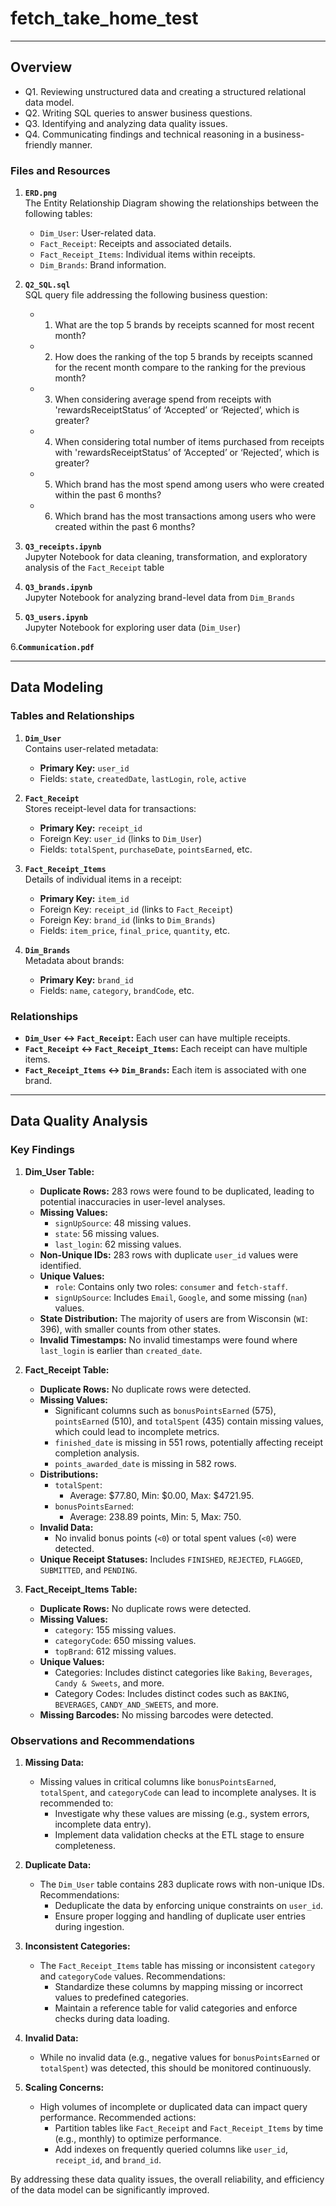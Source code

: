 # fetch_take_home_test

---

## Overview
* Q1. Reviewing unstructured data and creating a structured relational data model.
* Q2. Writing SQL queries to answer business questions.
* Q3. Identifying and analyzing data quality issues.
* Q4. Communicating findings and technical reasoning in a business-friendly manner.

### Files and Resources

1. **`ERD.png`**  
   The Entity Relationship Diagram showing the relationships between the following tables:
   - `Dim_User`: User-related data.
   - `Fact_Receipt`: Receipts and associated details.
   - `Fact_Receipt_Items`: Individual items within receipts.
   - `Dim_Brands`: Brand information.

2. **`Q2_SQL.sql`**  
   SQL query file addressing the following business question:
   * 1. What are the top 5 brands by receipts scanned for most recent month?
   * 2. How does the ranking of the top 5 brands by receipts scanned for the recent month compare to the ranking for the previous month?
   * 3. When considering average spend from receipts with 'rewardsReceiptStatus’ of ‘Accepted’ or ‘Rejected’, which is greater?
   * 4. When considering total number of items purchased from receipts with 'rewardsReceiptStatus’ of ‘Accepted’ or ‘Rejected’, which is greater?
   * 5. Which brand has the most spend among users who were created within the past 6 months?
   * 6. Which brand has the most transactions among users who were created within the past 6 months?

4. **`Q3_receipts.ipynb`**  
   Jupyter Notebook for data cleaning, transformation, and exploratory analysis of the `Fact_Receipt` table

5. **`Q3_brands.ipynb`**  
   Jupyter Notebook for analyzing brand-level data from `Dim_Brands` 

6. **`Q3_users.ipynb`**  
   Jupyter Notebook for exploring user data (`Dim_User`)
     
6.**`Communication.pdf`**

---

## Data Modeling

### Tables and Relationships

1. **`Dim_User`**  
   Contains user-related metadata:  
   - **Primary Key:** `user_id`  
   - Fields: `state`, `createdDate`, `lastLogin`, `role`, `active`  

2. **`Fact_Receipt`**  
   Stores receipt-level data for transactions:  
   - **Primary Key:** `receipt_id`  
   - Foreign Key: `user_id` (links to `Dim_User`)  
   - Fields: `totalSpent`, `purchaseDate`, `pointsEarned`, etc.  

3. **`Fact_Receipt_Items`**  
   Details of individual items in a receipt:  
   - **Primary Key:** `item_id`  
   - Foreign Key: `receipt_id` (links to `Fact_Receipt`)  
   - Foreign Key: `brand_id` (links to `Dim_Brands`)  
   - Fields: `item_price`, `final_price`, `quantity`, etc.  

4. **`Dim_Brands`**  
   Metadata about brands:  
   - **Primary Key:** `brand_id`  
   - Fields: `name`, `category`, `brandCode`, etc.  

### Relationships
- **`Dim_User` ↔ `Fact_Receipt`:** Each user can have multiple receipts.
- **`Fact_Receipt` ↔ `Fact_Receipt_Items`:** Each receipt can have multiple items.
- **`Fact_Receipt_Items` ↔ `Dim_Brands`:** Each item is associated with one brand.

---

## Data Quality Analysis

### Key Findings

1. **Dim_User Table:**
   - **Duplicate Rows:** 283 rows were found to be duplicated, leading to potential inaccuracies in user-level analyses.
   - **Missing Values:**
     - `signUpSource`: 48 missing values.
     - `state`: 56 missing values.
     - `last_login`: 62 missing values.
   - **Non-Unique IDs:** 283 rows with duplicate `user_id` values were identified.
   - **Unique Values:**
     - `role`: Contains only two roles: `consumer` and `fetch-staff`.
     - `signUpSource`: Includes `Email`, `Google`, and some missing (`nan`) values.
   - **State Distribution:** The majority of users are from Wisconsin (`WI`: 396), with smaller counts from other states.
   - **Invalid Timestamps:** No invalid timestamps were found where `last_login` is earlier than `created_date`.

2. **Fact_Receipt Table:**
   - **Duplicate Rows:** No duplicate rows were detected.
   - **Missing Values:**
     - Significant columns such as `bonusPointsEarned` (575), `pointsEarned` (510), and `totalSpent` (435) contain missing values, which could lead to incomplete metrics.
     - `finished_date` is missing in 551 rows, potentially affecting receipt completion analysis.
     - `points_awarded_date` is missing in 582 rows.
   - **Distributions:**
     - `totalSpent`:
       - Average: $77.80, Min: $0.00, Max: $4721.95.
     - `bonusPointsEarned`:
       - Average: 238.89 points, Min: 5, Max: 750.
   - **Invalid Data:**
     - No invalid bonus points (`<0`) or total spent values (`<0`) were detected.
   - **Unique Receipt Statuses:** Includes `FINISHED`, `REJECTED`, `FLAGGED`, `SUBMITTED`, and `PENDING`.

3. **Fact_Receipt_Items Table:**
   - **Duplicate Rows:** No duplicate rows were detected.
   - **Missing Values:**
     - `category`: 155 missing values.
     - `categoryCode`: 650 missing values.
     - `topBrand`: 612 missing values.
   - **Unique Values:**
     - Categories: Includes distinct categories like `Baking`, `Beverages`, `Candy & Sweets`, and more.
     - Category Codes: Includes distinct codes such as `BAKING`, `BEVERAGES`, `CANDY_AND_SWEETS`, and more.
   - **Missing Barcodes:** No missing barcodes were detected.

### Observations and Recommendations

1. **Missing Data:**
   - Missing values in critical columns like `bonusPointsEarned`, `totalSpent`, and `categoryCode` can lead to incomplete analyses. It is recommended to:
     - Investigate why these values are missing (e.g., system errors, incomplete data entry).
     - Implement data validation checks at the ETL stage to ensure completeness.

2. **Duplicate Data:**
   - The `Dim_User` table contains 283 duplicate rows with non-unique IDs. Recommendations:
     - Deduplicate the data by enforcing unique constraints on `user_id`.
     - Ensure proper logging and handling of duplicate user entries during ingestion.

3. **Inconsistent Categories:**
   - The `Fact_Receipt_Items` table has missing or inconsistent `category` and `categoryCode` values. Recommendations:
     - Standardize these columns by mapping missing or incorrect values to predefined categories.
     - Maintain a reference table for valid categories and enforce checks during data loading.

4. **Invalid Data:**
   - While no invalid data (e.g., negative values for `bonusPointsEarned` or `totalSpent`) was detected, this should be monitored continuously.

5. **Scaling Concerns:**
   - High volumes of incomplete or duplicated data can impact query performance. Recommended actions:
     - Partition tables like `Fact_Receipt` and `Fact_Receipt_Items` by time (e.g., monthly) to optimize performance.
     - Add indexes on frequently queried columns like `user_id`, `receipt_id`, and `brand_id`.

By addressing these data quality issues, the overall reliability, and efficiency of the data model can be significantly improved.

